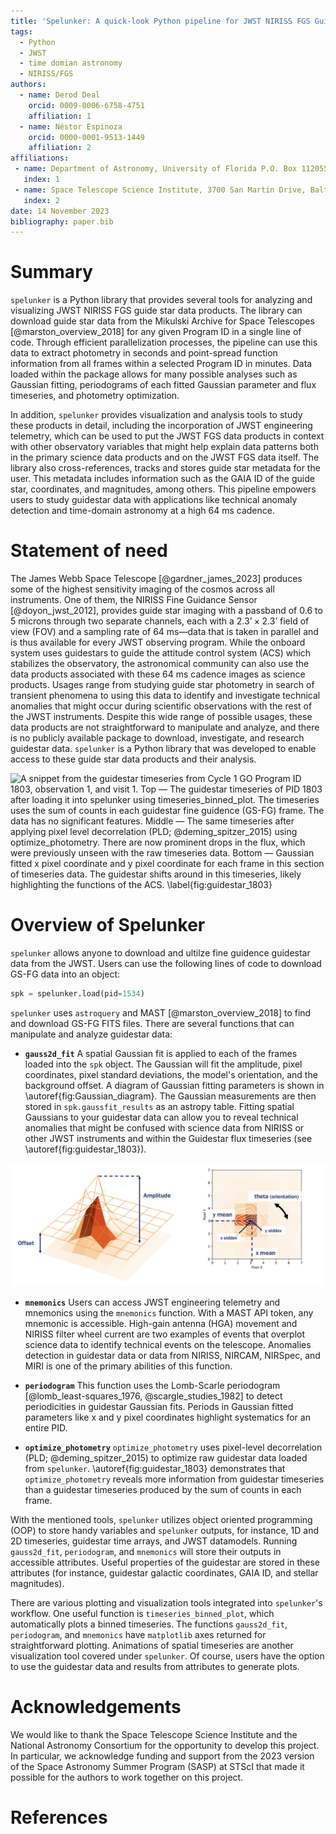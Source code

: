 ```yaml
---
title: 'Spelunker: A quick-look Python pipeline for JWST NIRISS FGS Guidestar Data'
tags:
  - Python
  - JWST
  - time domian astronomy
  - NIRISS/FGS
authors:
  - name: Derod Deal
    orcid: 0009-0006-6758-4751
    affiliation: 1
  - name: Néstor Espinoza
    orcid: 0000-0001-9513-1449
    affiliation: 2
affiliations:
 - name: Department of Astronomy, University of Florida P.O. Box 112055, Gainesville, FL, USA
   index: 1
 - name: Space Telescope Science Institute, 3700 San Martin Drive, Baltimore, MD 21218, USA
   index: 2
date: 14 November 2023
bibliography: paper.bib
---
```



# Summary

``spelunker`` is a Python library that provides several tools for analyzing and visualizing JWST NIRISS FGS guide star data products. The library can download guide star data from the Mikulski Archive for Space Telescopes [@marston_overview_2018] for any given Program ID in a single line of code. Through efficient parallelization processes, the pipeline can use this data to extract photometry in seconds and point-spread function information from all frames within a selected Program ID in minutes. Data loaded within the package allows for many possible analyses such as Gaussian fitting, periodograms of each fitted Gaussian parameter and flux timeseries, and photometry optimization.

In addition, ``spelunker`` provides visualization and analysis tools to study these products in detail, including the incorporation of JWST engineering telemetry, which can be used to put the JWST FGS data products in context with other observatory variables that might help explain data patterns both in the primary science data products and on the JWST FGS data itself. The library also cross-references, tracks and stores guide star metadata for the user. This metadata includes information such as the GAIA ID of the guide star, coordinates, and magnitudes, among others. This pipeline empowers users to study guidestar data with applications like technical anomaly detection and time-domain astronomy at a high 64 ms cadence.

# Statement of need

The James Webb Space Telescope [@gardner_james_2023] produces some of the highest sensitivity imaging of the cosmos across all instruments. One of them, the NIRISS Fine Guidance Sensor [@doyon_jwst_2012], provides guide star imaging with a passband of 0.6 to 5 microns through two separate channels, each with a $2.3’ \times 2.3’$ field of view (FOV) and a sampling rate of 64 ms—data that is taken in parallel and is thus available for every JWST observing program. While the onboard system uses guidestars to guide the attitude control system (ACS) which stabilizes the observatory, the astronomical community can also use the data products associated with these 64 ms cadence images as science products. Usages range from studying guide star photometry in search of transient phenomena to using this data to identify and investigate technical anomalies that might occur during scientific observations with the rest of the JWST instruments. Despite this wide range of possible usages, these data products are not straightforward to manipulate and analyze, and there is no publicly available package to download, investigate, and research guidestar data. ``spelunker`` is a Python library that was developed to enable access to these guide star data products and their analysis.

![A snippet from the guidestar timeseries from Cycle 1 GO Program ID 1803, observation 1, and visit 1. **Top** — The guidestar timeseries of PID 1803 after loading it into ``spelunker`` using ``timeseries_binned_plot``. The timeseries uses the sum of counts in each guidestar fine guidence (GS-FG) frame. The data has no significant features. **Middle** — The same timeseries after applying pixel level decorrelation (PLD; @deming_spitzer_2015) using ``optimize_photometry``. There are now prominent drops in the flux, which were previously unseen with the raw timeseries data. **Bottom** — Gaussian fitted x pixel coordinate and y pixel coordinate for each frame in this section of timeseries data. The guidestar shifts around in this timeseries, likely highlighting the functions of the ACS. \label{fig:guidestar_1803}](timeseries_plot.png)


# Overview of Spelunker

``spelunker`` allows anyone to download and ultilze fine guidence guidestar data from the JWST. Users can use the following lines of code to download GS-FG data into an object:

```python
spk = spelunker.load(pid=1534)
```

``spelunker`` uses ``astroquery`` and MAST [@marston_overview_2018] to find and download GS-FG FITS files. There are several functions that can manipulate and analyze guidestar data:

- **``gauss2d_fit``** A spatial Gaussian fit is applied to each of the frames loaded into the `spk` object. The Gaussian will fit the amplitude, pixel coordinates, pixel standard deviations, the model's orientation, and the background offset. A diagram of Gaussian fitting parameters is shown in \autoref{fig:Gaussian_diagram}. The Gaussian measurements are then stored in ``spk.gaussfit_results`` as an astropy table. Fitting spatial Gaussians to your guidestar data can allow you to reveal technical anomalies that might be confused with science data from NIRISS or other JWST instruments and within the Guidestar flux timeseries (see \autoref{fig:guidestar_1803}).


![There are seven parameters `gauss2d_fit` measures: amplitude (counts of the guidestar), x pixel coordinate, y pixel coordinate, the x and y standard deviations, theta (orientation of the Gaussian model), and the offset (the background counts). This diagram visualizes what each parameter represents on the Gaussian model. \label{fig:Gaussian_diagram}](Gaussian_diagram.png)

- **``mnemonics``** Users can access JWST engineering telemetry and mnemonics using the ``mnemonics`` function. With a MAST API token, any mnemonic is accessible. High-gain antenna (HGA) movement and NIRISS filter wheel current are two examples of events that overplot science data to identify technical events on the telescope. Anomalies detection in guidestar data or data from NIRISS, NIRCAM, NIRSpec, and MIRI is one of the primary abilities of this function.

- **``periodogram``** This function uses the Lomb-Scarle periodogram [@lomb_least-squares_1976, @scargle_studies_1982] to detect periodicities in guidestar Gaussian fits. Periods in Gaussian fitted parameters like x and y pixel coordinates highlight systematics for an entire PID.

- **``optimize_photometry``** ``optimize_photometry`` uses pixel-level decorrelation (PLD; @deming_spitzer_2015) to optimize raw guidestar data loaded from ``spelunker``. \autoref{fig:guidestar_1803} demonstrates that ``optimize_photometry`` reveals more information from guidestar timeseries than a guidestar timeseries produced by the sum of counts in each frame.

With the mentioned tools, ``spelunker`` utilizes object oriented programming (OOP) to store handy variables and ``spelunker`` outputs, for instance, 1D and 2D timeseries, guidestar time arrays, and JWST datamodels. Running ``gauss2d_fit``, ``periodogram``, and ``mnemonics`` will store their outputs in accessible attributes. Useful properties of the guidestar are stored in these attributes (for instance, guidestar galactic coordinates, GAIA ID, and stellar magnitudes).

There are various plotting and visualization tools integrated into ``spelunker``'s workflow. One useful function is ``timeseries_binned_plot``, which automatically plots a binned timeseries. The functions ``gauss2d_fit``, ``periodogram``, and ``mnemonics`` have ``matplotlib`` axes returned for straightforward plotting. Animations of spatial timeseries are another visualization tool covered under ``spelunker``. Of course, users have the option to use the guidestar data and results from attributes to generate plots. 


# Acknowledgements

We would like to thank the Space Telescope Science Institute and the National Astronomy Consortium for the opportunity to develop this project. In particular, we acknowledge funding and support from the 2023 version of the Space Astronomy Summer Program (SASP) at STScI that made it possible for the authors to work together on this project. 

# References
